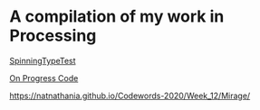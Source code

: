 # A compilation of my work in Processing


[SpinningTypeTest](https://natnathania.github.io/Codewords-2020/Processing/Spinning_typetest/)


[On Progress Code](https://natnathania.github.io/Codewords-2020/Processing/onProgress_majorproject/)

https://natnathania.github.io/Codewords-2020/Week_12/Mirage/
